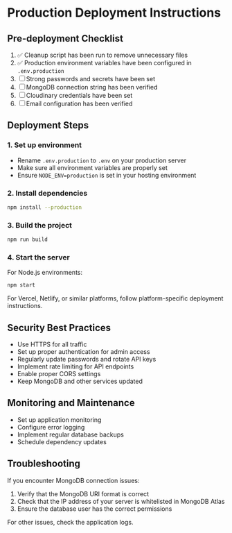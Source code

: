 # Production Deployment Instructions

## Pre-deployment Checklist

1. ✅ Cleanup script has been run to remove unnecessary files
2. ✅ Production environment variables have been configured in `.env.production`
3. ☐ Strong passwords and secrets have been set
4. ☐ MongoDB connection string has been verified
5. ☐ Cloudinary credentials have been set
6. ☐ Email configuration has been verified

## Deployment Steps

### 1. Set up environment

- Rename `.env.production` to `.env` on your production server
- Make sure all environment variables are properly set
- Ensure `NODE_ENV=production` is set in your hosting environment

### 2. Install dependencies

```bash
npm install --production
```

### 3. Build the project

```bash
npm run build
```

### 4. Start the server

For Node.js environments:
```bash
npm start
```

For Vercel, Netlify, or similar platforms, follow platform-specific deployment instructions.

## Security Best Practices

- Use HTTPS for all traffic
- Set up proper authentication for admin access
- Regularly update passwords and rotate API keys
- Implement rate limiting for API endpoints
- Enable proper CORS settings
- Keep MongoDB and other services updated

## Monitoring and Maintenance

- Set up application monitoring
- Configure error logging
- Implement regular database backups
- Schedule dependency updates

## Troubleshooting

If you encounter MongoDB connection issues:
1. Verify that the MongoDB URI format is correct
2. Check that the IP address of your server is whitelisted in MongoDB Atlas
3. Ensure the database user has the correct permissions

For other issues, check the application logs.
